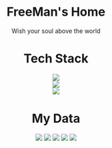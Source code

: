 <div align="center">

# FreeMan's Home

Wish your soul above the world

# Tech Stack

  <a href="https://skillicons.dev">
    <img src="https://skillicons.dev/icons?i=c,cpp,java,python,r" />
  </a>
    <br>
  <a href="https://skillicons.dev">
    <img src="https://skillicons.dev/icons?i=html,css,sass,javascript,spring" />
  </a>
    <br>
  <a href="https://skillicons.dev">
    <img src="https://skillicons.dev/icons?i=mysql,redis,git,vscode,md" />
  </a>

# My Data

![](http://github-profile-summary-cards.vercel.app/api/cards/repos-per-language?username=FreeMan271828&theme=nord_dark)
![](http://github-profile-summary-cards.vercel.app/api/cards/stats?username=FreeMan271828&theme=nord_dark)
![](http://github-profile-summary-cards.vercel.app/api/cards/most-commit-language?username=FreeMan271828&theme=nord_dark)
![](http://github-profile-summary-cards.vercel.app/api/cards/productive-time?username=FreeMan271828&theme=nord_dark&utcOffset=8)
![](http://github-profile-summary-cards.vercel.app/api/cards/profile-details?username=FreeMan271828&theme=nord_dark)

